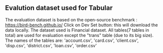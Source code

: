 ## Evalution dataset used for Tabular

The evaluation dataset is based on the open-source benchmark : https://bird-bench.github.io/
Click on Dev Set button: this will download the data locally.
The dataset used is Financial dataset. 
All tables(7 tables in total) are used for evaluation except the "trans" table (due to its big size).
The names of the tables are: 'account.csv', 'card.csv', 'client.csv', 'disp.csv', 'district.csv', 'loan.csv', 'order.csv'